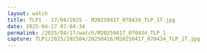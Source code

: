 ```yaml
---
layout: watch
title: TLP1 - 17/04/2025 - M20250417_070434_TLP_1T.jpg
date: 2025-04-17 07:04:34
permalink: /2025/04/17/watch/M20250417_070434_TLP_1
capture: TLP1/2025/202504/20250416/M20250417_070434_TLP_1T.jpg
---
```

